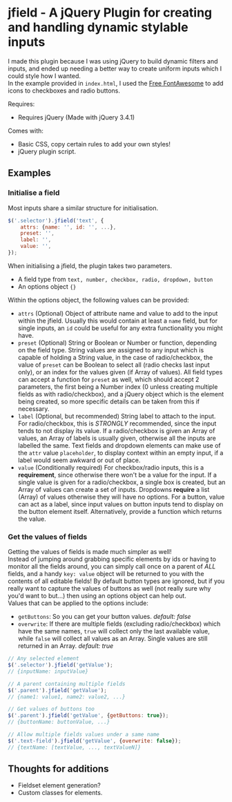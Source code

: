 # jfield - A jQuery Plugin for creating and handling dynamic stylable inputs  

I made this plugin because I was using jQuery to build dynamic filters and inputs, and ended up needing a better way to create uniform inputs which I could style how I wanted.  
In the example provided in `index.html`, I used the [Free FontAwesome](https://fontawesome.com/) to add icons to checkboxes and radio buttons.  
  
Requires:  

- Requires jQuery (Made with jQuery 3.4.1)

Comes with:  

- Basic CSS, copy certain rules to add your own styles!  
- jQuery plugin script.  

## Examples

### Initialise a field

Most inputs share a similar structure for initialisation.  

```javascript
$('.selector').jfield('text', {
    attrs: {name: '', id: '', ...},
    preset: '',
    label: '',
    value: '',
});
```

When initialising a jfield, the plugin takes two parameters.  

- A field type from `text, number, checkbox, radio, dropdown, button`  
- An options object `{}`  

Within the options object, the following values can be provided:

- `attrs` (Optional) Object of attribute name and value to add to the input within the jfield. Usually this would contain at least a `name` field, but for single inputs, an `id` could be useful for any extra functionality you might have.  
- `preset` (Optional) String or Boolean or Number or function, depending on the field type. String values are assigned to any input which is capable of holding a String value, in the case of radio/checkbox, the value of `preset` can be Boolean to select all (radio checks last input only), or an index for the values given (if Array of values). All field types can accept a function for `preset` as well, which should accept 2 parameters, the first being a Number index (0 unless creating multiple fields as with radio/checkbox), and a jQuery object which is the element being created, so more specific details can be taken from this if necessary.  
- `label` (Optional, but recommended) String label to attach to the input. For radio/checkbox, this is _STRONGLY_ recommended, since the input tends to not display its value. If a radio/checkbox is given an Array of values, an Array of labels is usually given, otherwise all the inputs are labelled the same. Text fields and dropdown elements can make use of the `attr` value `placeholder`, to display context within an empty input, if a label would seem awkward or out of place.  
- `value` (Conditionally required) For checkbox/radio inputs, this is a **requirement**, since otherwise there won't be a value for the input. If a single value is given for a radio/checkbox, a single box is created, but an Array of values can create a set of inputs. Dropdowns **require** a list (Array) of values otherwise they will have no options. For a button, value can act as a label, since input values on button inputs tend to display on the button element itself. Alternatively, provide a function which returns the value.  

### Get the values of fields

Getting the values of fields is made much simpler as well!  
Instead of jumping around grabbing specific elements by ids or having to monitor all the fields around, you can simply call once on a parent of _ALL_ fields, and a handy `key: value` object will be returned to you with the contents of all editable fields! By default button types are ignored, but if you really want to capture the values of buttons as well (not really sure why you'd want to but...) then using an options object can help out.  
Values that can be applied to the options include:

- `getButtons`: So you can get your button values. _default: false_  
- `overwrite`: If there are multiple fields (excluding radio/checkbox) which have the same names, `true` will collect only the last available value, while `false` will collect all values as an Array. Single values are still returned in an Array. _default: true_  

```javascript
// Any selected element
$('.selector').jfield('getValue');
// {inputName: inputValue}

// A parent containing multiple fields
$('.parent').jfield('getValue');
// {name1: value1, name2: value2, ...}

// Get values of buttons too
$('.parent').jfield('getValue', {getButtons: true});
// {buttonName: buttonValue, ...}

// Allow multiple fields values under a same name
$('.text-field').jfield('getValue', {overwrite: false});
// {textName: [textValue, ..., textValueN]}
```

## Thoughts for additions

- Fieldset element generation?  
- Custom classes for elements.  
